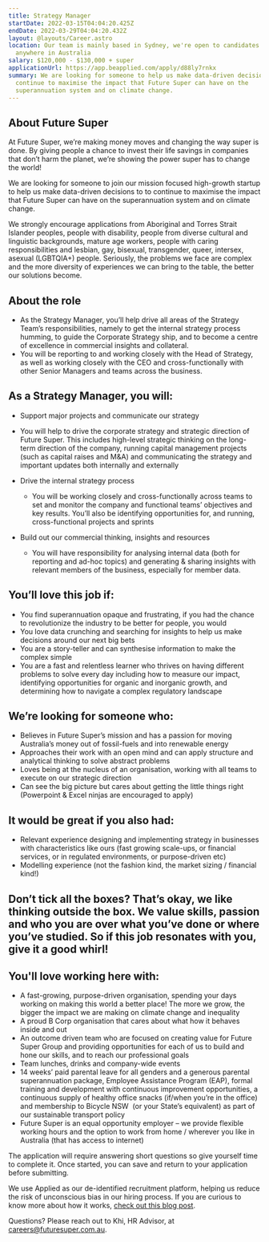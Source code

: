 ```yaml
---
title: Strategy Manager
startDate: 2022-03-15T04:04:20.425Z
endDate: 2022-03-29T04:04:20.432Z
layout: @layouts/Career.astro
location: Our team is mainly based in Sydney, we're open to candidates from
  anywhere in Australia
salary: $120,000 - $130,000 + super
applicationUrl: https://app.beapplied.com/apply/d88ly7rnkx
summary: We are looking for someone to help us make data-driven decisions to to
  continue to maximise the impact that Future Super can have on the
  superannuation system and on climate change.
---
```


## About Future Super

At Future Super, we’re making money moves and changing the way super is done. By giving people a chance to invest their life savings in companies that don’t harm the planet, we’re showing the power super has to change the world!

We are looking for someone to join our mission focused high-growth startup to help us make data-driven decisions to to continue to maximise the impact that Future Super can have on the superannuation system and on climate change.

We strongly encourage applications from Aboriginal and Torres Strait Islander peoples, people with disability, people from diverse cultural and linguistic backgrounds, mature age workers, people with caring responsibilities and lesbian, gay, bisexual, transgender, queer, intersex, asexual (LGBTQIA+) people. Seriously, the problems we face are complex and the more diversity of experiences we can bring to the table, the better our solutions become.

## About the role 

- As the Strategy Manager, you’ll help drive all areas of the Strategy Team’s responsibilities, namely to get the internal strategy process humming, to guide the Corporate Strategy ship, and to become a centre of excellence in commercial insights and collateral.
- You will be reporting to and working closely with the Head of Strategy, as well as working closely with the CEO and cross-functionally with other Senior Managers and teams across the business.

## As a Strategy Manager, you will:

- Support major projects and communicate our strategy
- You will help to drive the corporate strategy and strategic direction of Future Super. This includes high-level strategic thinking on the long-term direction of the company, running capital management projects (such as capital raises and M&A) and communicating the strategy and important updates both internally and externally
- Drive the internal strategy process

  - You will be working closely and cross-functionally across teams to set and monitor the company and functional teams’ objectives and key results. You’ll also be identifying opportunities for, and running, cross-functional projects and sprints

- Build out our commercial thinking, insights and resources

  - You will have responsibility for analysing internal data (both for reporting and ad-hoc topics) and generating & sharing insights with relevant members of the business, especially for member data.

## You’ll love this job if:

- You find superannuation opaque and frustrating, if you had the chance to revolutionize the industry to be better for people, you would
- You love data crunching and searching for insights to help us make decisions around our next big bets
- You are a story-teller and can synthesise information to make the complex simple
- You are a fast and relentless learner who thrives on having different problems to solve every day including how to measure our impact, identifying opportunities for organic and inorganic growth, and determining how to navigate a complex regulatory landscape

## We’re looking for someone who:

- Believes in Future Super’s mission and has a passion for moving Australia’s money out of fossil-fuels and into renewable energy
- Approaches their work with an open mind and can apply structure and analytical thinking to solve abstract problems
- Loves being at the nucleus of an organisation, working with all teams to execute on our strategic direction
- Can see the big picture but cares about getting the little things right (Powerpoint & Excel ninjas are encouraged to apply)

## It would be great if you also had:

- Relevant experience designing and implementing strategy in businesses with characteristics like ours (fast growing scale-ups, or financial services, or in regulated environments, or purpose-driven etc)
- Modelling experience (not the fashion kind, the market sizing / financial kind!)

## Don’t tick all the boxes? That’s okay, we like thinking outside the box. We value skills, passion and who you are over what you’ve done or where you’ve studied. So if this job resonates with you, give it a good whirl!

## You'll love working here with:

- A fast-growing, purpose-driven organisation, spending your days working on making this world a better place! The more we grow, the bigger the impact we are making on climate change and inequality
- A proud B Corp organisation that cares about what how it behaves inside and out
- An outcome driven team who are focused on creating value for Future Super Group and providing opportunities for each of us to build and hone our skills, and to reach our professional goals
- Team lunches, drinks and company-wide events
- 14 weeks’ paid parental leave for all genders and a generous parental superannuation package, Employee Assistance Program (EAP), formal training and development with continuous improvement opportunities, a continuous supply of healthy office snacks (if/when you’re in the office) and membership to Bicycle NSW  (or your State’s equivalent) as part of our sustainable transport policy
- Future Super is an equal opportunity employer – we provide flexible working hours and the option to work from home / wherever you like in Australia (that has access to internet)

The application will require answering short questions so give yourself time to complete it. Once started, you can save and return to your application before submitting.

We use Applied as our de-identified recruitment platform, helping us reduce the risk of unconscious bias in our hiring process. If you are curious to know more about how it works, [check out this blog post](https://www.linkedin.com/pulse/how-de-identified-recruitment-improving-diversity-our-veronica/?trackingId=0MnwcX%2BBRQSOTl0oogaIbA%3D%3D).

Questions? Please reach out to Khi, HR Advisor, at careers@futuresuper.com.au.
